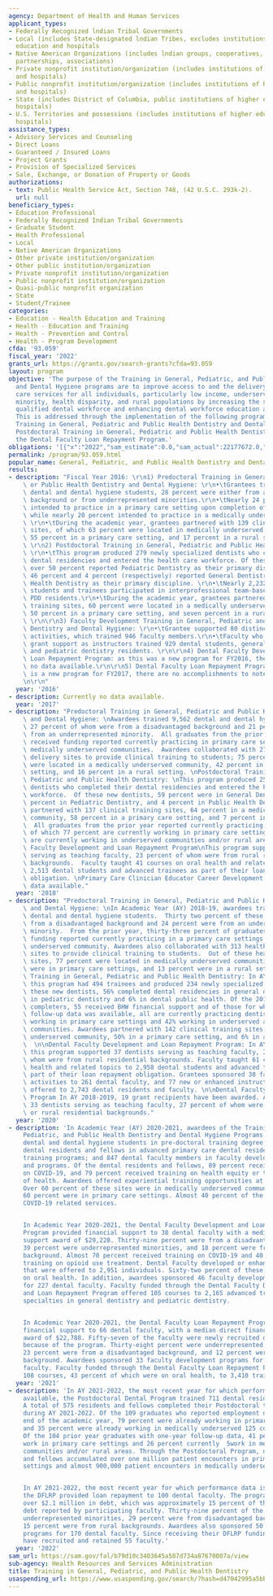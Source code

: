 ```yaml
---
agency: Department of Health and Human Services
applicant_types:
- Federally Recognized lndian Tribal Governments
- Local (includes State-designated lndian Tribes, excludes institutions of higher
  education and hospitals
- Native American Organizations (includes lndian groups, cooperatives, corporations,
  partnerships, associations)
- Private nonprofit institution/organization (includes institutions of higher education
  and hospitals)
- Public nonprofit institution/organization (includes institutions of higher education
  and hospitals)
- State (includes District of Columbia, public institutions of higher education and
  hospitals)
- U.S. Territories and possessions (includes institutions of higher education and
  hospitals)
assistance_types:
- Advisory Services and Counseling
- Direct Loans
- Guaranteed / Insured Loans
- Project Grants
- Provision of Specialized Services
- Sale, Exchange, or Donation of Property or Goods
authorizations:
- text: Public Health Service Act, Section 748, (42 U.S.C. 293k-2).
  url: null
beneficiary_types:
- Education Professional
- Federally Recognized Indian Tribal Governments
- Graduate Student
- Health Professional
- Local
- Native American Organizations
- Other private institution/organization
- Other public institution/organization
- Private nonprofit institution/organization
- Public nonprofit institution/organization
- Quasi-public nonprofit organization
- State
- Student/Trainee
categories:
- Education - Health Education and Training
- Health - Education and Training
- Health - Prevention and Control
- Health - Program Development
cfda: '93.059'
fiscal_year: '2022'
grants_url: https://grants.gov/search-grants?cfda=93.059
layout: program
objective: 'The purpose of the Training in General, Pediatric, and Public Health Dentistry
  and Dental Hygiene programs are to improve access to and the delivery of oral health
  care services for all individuals, particularly low income, underserved, uninsured,
  minority, health disparity, and rural populations by increasing the supply of a
  qualified dental workforce and enhancing dental workforce education and training.
  This is addressed through the implementation of the following programs: 1) Predoctoral
  Training in General, Pediatric and Public Health Dentistry and Dental Hygiene; 2)
  Postdoctoral Training in General, Pediatric and Public Health Dentistry; and 3)
  the Dental Faculty Loan Repayment Program.'
obligations: '[{"x":"2022","sam_estimate":0.0,"sam_actual":22177672.0,"usa_spending_actual":21255888.99},{"x":"2023","sam_estimate":23638101.0,"sam_actual":0.0,"usa_spending_actual":21580798.13},{"x":"2024","sam_estimate":18330012.0,"sam_actual":0.0,"usa_spending_actual":22928702.1}]'
permalink: /program/93.059.html
popular_name: General, Pediatric, and Public Health Dentistry and Dental Hygiene
results:
- description: "Fiscal Year 2016: \r\n1) Predoctoral Training in General, Pediatric\
    \ or Public Health Dentistry and Dental Hygiene: \r\n•\tGrantees trained 3,835\
    \ dental and dental hygiene students, 28 percent were either from a disadvantaged\
    \ background or from underrepresented minorities.\r\n•\tNearly 24 percent of individuals\
    \ intended to practice in a primary care setting upon completion of training,\
    \ while nearly 20 percent intended to practice in a medically underserved area.\
    \ \r\n•\tDuring the academic year, grantees partnered with 139 clinical training\
    \ sites, of which 63 percent were located in medically underserved communities,\
    \ 55 percent in a primary care setting, and 17 percent in a rural setting. \r\n\
    \ \r\n2) Postdoctoral Training in General, Pediatric and Public Health Dentistry:\
    \ \r\n•\tThis program produced 279 newly specialized dentists who completed their\
    \ dental residencies and entered the health care workforce. Of these new dentists,\
    \ over 50 percent reported Pediatric Dentistry as their primary discipline, while\
    \ 46 percent and 4 percent (respectively) reported General Dentistry and Public\
    \ Health Dentistry as their primary discipline. \r\n•\tNearly 2,232 health care\
    \ students and trainees participated in interprofessional team-based care alongside\
    \ PDD residents.\r\n•\tDuring the academic year, grantees partnered with 149 clinical\
    \ training sites, 60 percent were located in a medically underserved community,\
    \ 50 percent in a primary care setting, and seven percent in a rural setting.\
    \ \r\n\r\n3) Faculty Development Training in General, Pediatric and Public Health\
    \ Dentistry and Dental Hygiene: \r\n•\tGrantee supported 80 distinct faculty development\
    \ activities, which trained 946 faculty members.\r\n•\tFaculty who received direct\
    \ grant support as instructors trained 929 dental students, general density residents,\
    \ and pediatric dentistry residents. \r\n\r\n4) Dental Faculty Development and\
    \ Loan Repayment Program: as this was a new program for FY2016, there is currently\
    \ no data available.\r\n\r\n5) Dental Faculty Loan Repayment Program: as this\
    \ is a new program for FY2017, there are no accomplishments to note.\r\n\r\n\r\
    \n\r\n"
  year: '2016'
- description: Currently no data available.
  year: '2017'
- description: "Predoctoral Training in General, Pediatric and Public Health Dentistry\
    \ and Dental Hygiene: \nAwardees trained 9,562 dental and dental hygiene students,\
    \ 27 percent of whom were from a disadvantaged background and 21 percent were\
    \ from an underrepresented minority.  All graduates from the prior year who had\
    \ received funding reported currently practicing in primary care settings within\
    \ medically underserved communities.  Awardees collaborated with 275 health care\
    \ delivery sites to provide clinical training to students; 75 percent of sites\
    \ were located in a medically underserved community, 42 percent in a primary care\
    \ setting, and 16 percent in a rural setting. \nPostdoctoral Training in General,\
    \ Pediatric and Public Health Dentistry: \nThis program produced 251 newly specialized\
    \ dentists who completed their dental residencies and entered the health care\
    \ workforce.  Of these new dentists, 59 percent were in General Dentistry, 37\
    \ percent in Pediatric Dentistry, and 4 percent in Public Health Dentistry.  Awardees\
    \ partnered with 137 clinical training sites, 64 percent in a medically underserved\
    \ community, 58 percent in a primary care setting, and 7 percent in a rural setting.\
    \  All graduates from the prior year reported currently practicing dentistry,\
    \ of which 77 percent are currently working in primary care settings and 23 percent\
    \ are currently working in underserved communities and/or rural areas.\nDental\
    \ Faculty Development and Loan Repayment Program\nThis program supported 31 dentists\
    \ serving as teaching faculty, 23 percent of whom were from rural residential\
    \ backgrounds.  Faculty taught 41 courses on oral health and related topics to\
    \ 2,513 dental students and advanced trainees as part of their loan repayment\
    \ obligation. \nPrimary Care Clinician Educator Career Development Awards:\nNo\
    \ data available."
  year: '2018'
- description: "Predoctoral Training in General, Pediatric and Public Health Dentistry\
    \ and Dental Hygiene: \nIn Academic Year (AY) 2018-19, awardees trained 10,356\
    \ dental and dental hygiene students.  Thirty two percent of these trainees were\
    \ from a disadvantaged background and 24 percent were from an underrepresented\
    \ minority.  From the prior year, thirty-three percent of graduates who had received\
    \ funding reported currently practicing in a primary care settings within a medically\
    \ underserved community. Awardees also collaborated with 313 health care delivery\
    \ sites to provide clinical training to students.  Out of these health care delivery\
    \ sites, 77 percent were located in medically underserved communities, 42 percent\
    \ were in primary care settings, and 13 percent were in a rural setting.\nPostdoctoral\
    \ Training in General, Pediatric and Public Health Dentistry: In AY 2019-2020,\
    \ this program had 494 trainees and produced 234 newly specialized dentists. Of\
    \ these new dentists, 56% completed dental residencies in general dentistry, 38%\
    \ in pediatric dentistry and 6% in dental public health. Of the 2019-2020 program\
    \ completers, 55 received BHW financial support and of those for whom one-year\
    \ follow-up data was available, all are currently practicing dentistry, with 68%\
    \ working in primary care settings and 42% working in underserved and or rural\
    \ communities. Awardees partnered with 142 clinical training sites, 63% in a medically\
    \ underserved community, 50% in a primary care setting, and 6% in a rural setting.\
    \  \n\nDental Faculty Development and Loan Repayment Program: In AY 2018-2019,\
    \ this program supported 37 dentists serving as teaching faculty, 27 percent of\
    \ whom were from rural residential backgrounds. Faculty taught 61 courses on oral\
    \ health and related topics to 2,958 dental students and advanced trainees as\
    \ part of their loan repayment obligation. Grantees sponsored 38 faculty development\
    \ activities to 261 dental faculty, and 77 new or enhanced instructional curricula\
    \ offered to 2,743 dental residents and faculty. \n\nDental Faculty Loan Repayment\
    \ Program In AY 2018-2019, 19 grant recipients have been awarded. Awardees supported\
    \ 33 dentists serving as teaching faculty, 27 percent of whom were from disadvantaged\
    \ or rural residential backgrounds."
  year: '2020'
- description: 'In Academic Year (AY) 2020-2021, awardees of the Training in General,
    Pediatric, and Public Health Dentistry and Dental Hygiene Programs trained 9,562
    dental and dental hygiene students in pre-doctoral training degree programs; 736
    dental residents and fellows in advanced primary care dental residency and fellowship
    training programs; and 847 dental faculty members in faculty development activities
    and programs. Of the dental residents and fellows, 89 percent received training
    on COVID-19, and 79 percent received training on health equity or the social determinants
    of health. Awardees offered experiential training opportunities at 483 sites.
    Over 60 percent of these sites were in medically underserved communities and over
    60 percent were in primary care settings. Almost 40 percent of the sites offered
    COVID-19 related services.


    In Academic Year 2020-2021, the Dental Faculty Development and Loan Repayment
    Program provided financial support to 38 dental faculty with a median direct financial
    support award of $29,228. Thirty-nine percent were from a disadvantaged background,
    39 percent were underrepresented minorities, and 18 percent were from a rural
    background. Almost 70 percent received training on COVID-19 and 40 percent received
    training on opioid use treatment. Dental Faculty developed or enhanced 101 curricula
    that were offered to 2,951 individuals. Sixty-two percent of these courses focused
    on oral health. In addition, awardees sponsored 46 faculty development programs
    for 227 dental faculty. Faculty funded through the Dental Faculty Development
    and Loan Repayment Program offered 105 courses to 2,165 advanced trainees with
    specialties in general dentistry and pediatric dentistry.


    In Academic Year 2020-2021, the Dental Faculty Loan Repayment Program provided
    financial support to 66 dental faculty, with a median direct financial support
    award of $22,788. Fifty-seven of the faculty were newly recruited or retained
    because of the program. Thirty-eight percent were underrepresented minorities,
    23 percent were from a disadvantaged background, and 12 percent were from a rural
    background. Awardees sponsored 33 faculty development programs for 180 dental
    faculty. Faculty funded through the Dental Faculty Loan Repayment Program taught
    108 courses, 43 percent of which were on oral health, to 3,410 trainees.'
  year: '2021'
- description: 'In AY 2021-2022, the most recent year for which performance data is
    available, the Postdoctoral Dental Program trained 711 dental residents and fellows.
    A total of 575 residents and fellows completed their Postdoctoral training programs
    during AY 2021-2022. Of the 109 graduates who reported employment data at the
    end of the academic year, 79 percent were already working in primary care settings
    and 35 percent were already working in medically underserved 125 communities.
    Of the 104 prior year graduates with one-year follow-up data, 41 percent currently
    work in primary care settings and 26 percent currently  5work in medically underserved
    communities and/or rural areas. Through the Postdoctoral Program, dental residents
    and fellows accumulated over one million patient encounters in primary care dental
    settings and almost 900,000 patient encounters in medically underserved communities.


    In AY 2021-2022, the most recent year for which performance data is available,
    the DFLRP provided loan repayment to 100 dental faculty. The program relieved
    over $2.1 million in debt, which was approximately 15 percent of the student loan
    debt reported by participating faculty. Thirty-nine percent of the faculty were
    underrepresented minorities, 29 percent were from disadvantaged backgrounds, and
    15 percent were from rural backgrounds. Awardees also sponsored 50 faculty development
    programs for 170 dental faculty. Since receiving their DFLRP funding, awardees
    have recruited and retained 55 faculty.'
  year: '2022'
sam_url: https://sam.gov/fal/b79d10c3403645a587d734a87670007a/view
sub-agency: Health Resources and Services Administration
title: Training in General, Pediatric, and Public Health Dentistry
usaspending_url: https://www.usaspending.gov/search/?hash=d47042995a5bb5b41af412509223fbf7
---
```

